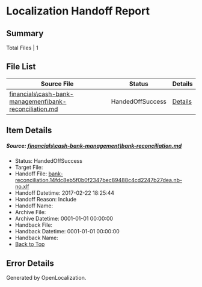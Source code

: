 # <a name='report-top'></a> Localization Handoff Report

## Summary
 Total Files | 1

## File List
 Source File | Status | Details 
 ----------- | ------ | ------- 
 [financials\cash-bank-management\bank-reconciliation.md](https://github.com/OpenLocalizationTestOrg/AX-Docs-Sandbox/blob/a4efe875c495e7747566a77ba62b0dad741b15c5/financials/cash-bank-management/bank-reconciliation.md) | HandedOffSuccess | [Details](#d6e321bee6aad874204c717ec3e13d83cb0307c92782)

## Item Details
##### <a name='d6e321bee6aad874204c717ec3e13d83cb0307c92782'></a> Source: [financials\cash-bank-management\bank-reconciliation.md](https://github.com/OpenLocalizationTestOrg/AX-Docs-Sandbox/blob/a4efe875c495e7747566a77ba62b0dad741b15c5/financials/cash-bank-management/bank-reconciliation.md)
* Status: HandedOffSuccess
* Target File: 
* Handoff File: [bank-reconciliation.14fdc8eb5f0b0f2347bec89488c4cd2247b27dea.nb-no.xlf](https://github.com/OpenLocalizationTestOrg/AX-Docs-Sandbox.handoff/blob/12a81301c5fec24ead8cb816d590ca4afaf72247/ol-handoff/OpenLocalizationTestOrg/AX-Docs-Sandbox.nb-no/master/basic/bank-reconciliation.14fdc8eb5f0b0f2347bec89488c4cd2247b27dea.nb-no.xlf)
* Handoff Datetime: 2017-02-22 18:25:44
* Handoff Reason: Include
* Handoff Name: 
* Archive File: 
* Archive Datetime: 0001-01-01 00:00:00
* Handback File: 
* Handback Datetime: 0001-01-01 00:00:00
* Handback Name: 
* [Back to Top](#report-top)


## Error Details

Generated by OpenLocalization.
